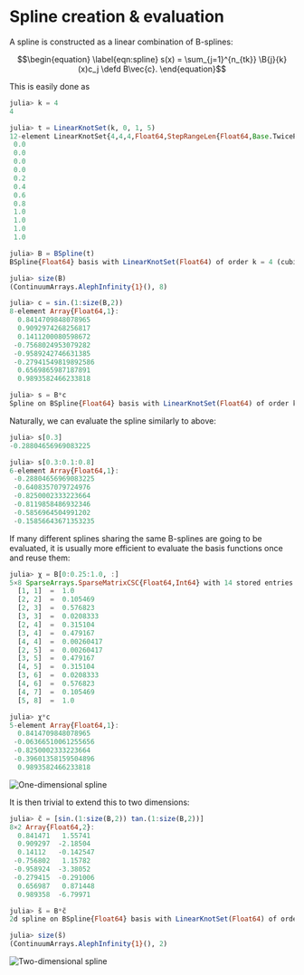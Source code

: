 # Spline creation & evaluation

A spline is constructed as a linear combination of B-splines:

$$\begin{equation}
\label{eqn:spline}
s(x) = \sum_{j=1}^{n_{tk}} \B{j}{k}(x)c_j \defd B\vec{c}.
\end{equation}$$

This is easily done as

```julia
julia> k = 4
4

julia> t = LinearKnotSet(k, 0, 1, 5)
12-element LinearKnotSet{4,4,4,Float64,StepRangeLen{Float64,Base.TwicePrecision{Float64},Base.TwicePrecision{Float64}}}:
 0.0
 0.0
 0.0
 0.0
 0.2
 0.4
 0.6
 0.8
 1.0
 1.0
 1.0
 1.0

julia> B = BSpline(t)
BSpline{Float64} basis with LinearKnotSet(Float64) of order k = 4 (cubic) on 0.0..1.0 (5 intervals)

julia> size(B)
(ContinuumArrays.AlephInfinity{1}(), 8)

julia> c = sin.(1:size(B,2))
8-element Array{Float64,1}:
  0.8414709848078965
  0.9092974268256817
  0.1411200080598672
 -0.7568024953079282
 -0.9589242746631385
 -0.27941549819892586
  0.6569865987187891
  0.9893582466233818

julia> s = B*c
Spline on BSpline{Float64} basis with LinearKnotSet(Float64) of order k = 4 (cubic) on 0.0..1.0 (5 intervals)
```

Naturally, we can evaluate the spline similarly to above:
```julia
julia> s[0.3]
-0.28804656969083225

julia> s[0.3:0.1:0.8]
6-element Array{Float64,1}:
 -0.28804656969083225
 -0.6408357079724976
 -0.8250002333223664
 -0.8119858486932346
 -0.5856964504991202
 -0.15856643671353235
```

If many different splines sharing the same B-splines are going to be
evaluated, it is usually more efficient to evaluate the basis
functions once and reuse them:

```julia
julia> χ = B[0:0.25:1.0, :]
5×8 SparseArrays.SparseMatrixCSC{Float64,Int64} with 14 stored entries:
  [1, 1]  =  1.0
  [2, 2]  =  0.105469
  [2, 3]  =  0.576823
  [3, 3]  =  0.0208333
  [2, 4]  =  0.315104
  [3, 4]  =  0.479167
  [4, 4]  =  0.00260417
  [2, 5]  =  0.00260417
  [3, 5]  =  0.479167
  [4, 5]  =  0.315104
  [3, 6]  =  0.0208333
  [4, 6]  =  0.576823
  [4, 7]  =  0.105469
  [5, 8]  =  1.0

julia> χ*c
5-element Array{Float64,1}:
  0.8414709848078965
 -0.06366510061255656
 -0.8250002333223664
 -0.39601358159504896
  0.9893582466233818
```

![One-dimensional spline](figures/spline-1d.svg)

It is then trivial to extend this to two dimensions:

```julia
julia> c̃ = [sin.(1:size(B,2)) tan.(1:size(B,2))]
8×2 Array{Float64,2}:
  0.841471   1.55741
  0.909297  -2.18504
  0.14112   -0.142547
 -0.756802   1.15782
 -0.958924  -3.38052
 -0.279415  -0.291006
  0.656987   0.871448
  0.989358  -6.79971

julia> s̃ = B*c̃
2d spline on BSpline{Float64} basis with LinearKnotSet(Float64) of order k = 4 (cubic) on 0.0..1.0 (5 intervals)

julia> size(s̃)
(ContinuumArrays.AlephInfinity{1}(), 2)
```

![Two-dimensional spline](figures/spline-2d.svg)
